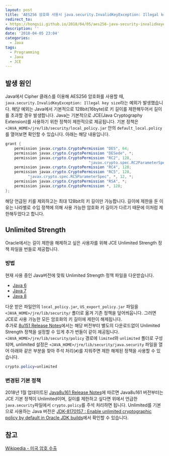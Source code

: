 ```yaml
---
layout: post
title: 'AES256 암호화 사용시 java.security.InvalidKeyException: Illegal key size'
redirect_to:
- https://hongsii.github.io/2018/04/05/aes256-java-security-invalidkeyexception-illegal-key-size-%ED%95%B4%EA%B2%B0-%EB%B0%A9%EB%B2%95/
description: ''
date: '2018-04-05 23:04'
categories:
  - Java
tags:
  - Programming
  - Java
  - JCE
---
```


## 발생 원인
Java에서 Cipher 클래스를 이용해 AES256 암호화를 사용할 때, `java.security.InvalidKeyException: Illegal key size`라는 예외가 발생했습니다. 해당 예외는 Java에서 기본적으로 128bit(16byte)로 키 길이를 제한해두어서 길이를 초과할 경우 발생합니다.
Java는 기본적으로 JCE(Java Cryptography Extension)를 사용하기 위한 정책이 제한적으로 제공됩니다.
기본 정책은 `<JAVA_HOME>/jre/lib/security/local_policy.jar` 안의 `default_local.policy`를 열어보면 확인할 수 있습니다. 아래는 해당 내용입니다.
``` Java
grant {
    permission javax.crypto.CryptoPermission "DES", 64;
    permission javax.crypto.CryptoPermission "DESede", *;
    permission javax.crypto.CryptoPermission "RC2", 128,
                                     "javax.crypto.spec.RC2ParameterSpec", 128;
    permission javax.crypto.CryptoPermission "RC4", 128;
    permission javax.crypto.CryptoPermission "RC5", 128,
          "javax.crypto.spec.RC5ParameterSpec", *, 12, *;
    permission javax.crypto.CryptoPermission "RSA", *;
    permission javax.crypto.CryptoPermission *, 128;
};
```
해당 언급된 키를 제외하고는 최대 128bit의 키 길이만 가능합니다.
길이에 제한을 둔 이유는 나라별로 수입 정책에 의해 사용 가능한 암호화 키 길이가 다르기 때문에 이처럼 제한해두었다고 합니다.

## Unlimited Strength
Oracle에서는 길이 제한을 해제하고 싶은 사용자를 위해 JCE Unlimited Strength 정책 파일을 번들로 제공합니다.

### 방법
현재 사용 중인 Java버전에 맞춰 Unlimited Strength 정책 파일을 다운받습니다.

* [Java 6](http://www.oracle.com/technetwork/java/javase/downloads/jce-6-download-429243.html)
* [Java 7](http://www.oracle.com/technetwork/java/javase/downloads/jce-7-download-432124.html)
* [Java 8](http://www.oracle.com/technetwork/java/javase/downloads/jce8-download-2133166.html)

다운 받은 파일안의 `local_policy.jar`, `US_export_policy.jar` 파일을 `<JAVA_HOME>/jre/lib/security/` 폴더로 옮겨 기존 정책을 덮어씌웁니다. 그러면 JCE로 사용 가능한 모든 암호화의 키 길이에 제한이 해제됩니다. <br/>
추가로 [8u151 Release Notes](http://www.oracle.com/technetwork/java/javase/8u151-relnotes-3850493.html)에서는 해당 버전부터 별도의 다운로드없이 Unlimited Strength 정책을 설정할 수 있게 추가 번들이 같이 제공됩니다.
`<JAVA_HOME>/jre/lib/security/policy` 경로에 `limited`와 `unlimited` 폴더로 구성되며, unlimited 설정은 `<JAVA_HOME>/jre/lib/security/java.security` 파일을 열어 아래와 같은 부분을 찾아 주석 처리(`#`)를 지워주면 제한 해제된 정책을 사용할 수 있습니다.
``` Java
crypto.policy=unlimited
```

### 변경된 기본 정책
2018년 1월 업데이트된 [Java8u161 Release Notes](http://www.oracle.com/technetwork/java/javase/8u161-relnotes-4021379.html#JDK-8170157)에 따르면 Java8u161 버전부터는 JCE 기본 정책이 Unlimited이며, 길이를 제한하고 싶다면 위에서 언급한 `java.security`파일에서 `crypto.policy`를 주석 처리하면 됩니다.
Unlimited를 기본으로 사용하는 Java 버전은 [JDK-8170157 : Enable unlimited cryptographic policy by default in Oracle JDK builds](https://bugs.java.com/view_bug.do?bug_id=JDK-8170157)에서 확인할 수 있습니다.

## 참고
[Wikipedia - 미국 암호 수출](https://en.wikipedia.org/wiki/Export_of_cryptography_from_the_United_States)
